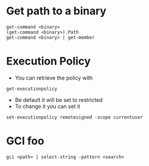 # Get path to a binary
```
get-command <binary>
(get-command <binary>).Path
get-command <binary> | get-member
```
# Execution Policy
- You can retrieve the policy with 
```
get-executionpolicy
```
- Be default it will be set to restricted
- To change it you can set it
```
set-executionpolicy remotesigned -scope currentuser
```
# GCI foo
```
gci <path> | select-string -pattern <search>
```